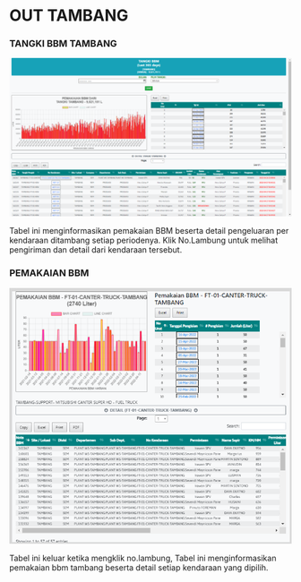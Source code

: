 # OUT TAMBANG

### TANGKI BBM TAMBANG

![](<../../.gitbook/assets/Screenshot (38).png>)

Tabel ini menginformasikan pemakaian BBM beserta detail pengeluaran per kendaraan ditambang setiap periodenya. Klik No.Lambung untuk melihat pengiriman dan detail dari kendaraan tersebut.

### PEMAKAIAN BBM

![](<../../.gitbook/assets/info out tambang.PNG>)

Tabel ini keluar ketika mengklik no.lambung, Tabel ini menginformasikan pemakaian bbm tambang beserta detail setiap kendaraan yang dipilih.
